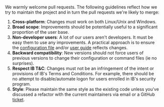 We warmly welcome pull requests. The following guidelines reflect how we try
to maintain the project and in turn the pull requests we're likely to merge:

1. **Cross-platform**: Changes must work on both Linux/Unix and Windows.
2. **Broad scope**: Improvements should be potentially useful to a significant
   proportion of the user base.
3. **Non-developer users**: A lot of our users aren't developers. It must be
   easy them to use any improvements. A practical approach is to ensure the
   [configuration file](IBController.ini) and/or [user guide](userguide.md)
   reflects changes.
4. **Backward compatibility**: New versions should not force users of previous
   versions to change their configuration or command files (ie no surprises).
5. **Respect IB T&C**: Changes must not be an infringement of the intent or
   provisions of IB's Terms and Conditions. For example, there should be no
   attempt to disable/automate logon for users enrolled in IB's security program.
6. **Style**: Please maintain the same style as the existing code unless you've
   discussed a refactor with the current maintainers via email or a GitHub
   [ticket](https://github.com/ib-controller/ib-controller/issues).
